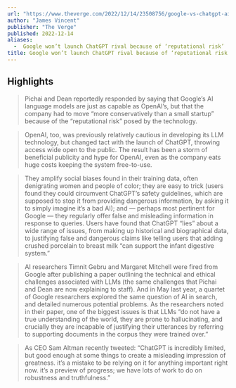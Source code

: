 ```yaml
---
url: "https://www.theverge.com/2022/12/14/23508756/google-vs-chatgpt-ai-replace-search-reputational-risk"
author: "James Vincent"
publisher: "The Verge"
published: 2022-12-14
aliases:
  -  Google won’t launch ChatGPT rival because of ‘reputational risk’
title: Google won’t launch ChatGPT rival because of ‘reputational risk’
---
```


## Highlights
> Pichai and Dean reportedly responded by saying that Google’s AI language models are just as capable as OpenAI’s, but that the company had to move “more conservatively than a small startup” because of the “reputational risk” posed by the technology.

> OpenAI, too, was previously relatively cautious in developing its LLM technology, but changed tact with the launch of ChatGPT, throwing access wide open to the public. The result has been a storm of beneficial publicity and hype for OpenAI, even as the company eats huge costs keeping the system free-to-use.

> They amplify social biases found in their training data, often denigrating women and people of color; they are easy to trick (users found they could circumvent ChatGPT’s safety guidelines, which are supposed to stop it from providing dangerous information, by asking it to simply imagine it’s a bad AI); and — perhaps most pertinent for Google — they regularly offer false and misleading information in response to queries. Users have found that ChatGPT “lies” about a wide range of issues, from making up historical and biographical data, to justifying false and dangerous claims like telling users that adding crushed porcelain to breast milk “can support the infant digestive system.”

> AI researchers Timnit Gebru and Margaret Mitchell were fired from Google after publishing a paper outlining the technical and ethical challenges associated with LLMs (the same challenges that Pichai and Dean are now explaining to staff). And in May last year, a quartet of Google researchers explored the same question of AI in search, and detailed numerous potential problems. As the researchers noted in their paper, one of the biggest issues is that LLMs “do not have a true understanding of the world, they are prone to hallucinating, and crucially they are incapable of justifying their utterances by referring to supporting documents in the corpus they were trained over.”

> As CEO Sam Altman recently tweeted: “ChatGPT is incredibly limited, but good enough at some things to create a misleading impression of greatness. it’s a mistake to be relying on it for anything important right now. it’s a preview of progress; we have lots of work to do on robustness and truthfulness.”

